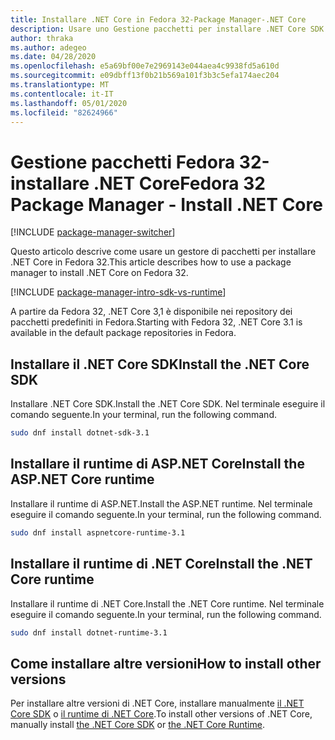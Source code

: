 ```yaml
---
title: Installare .NET Core in Fedora 32-Package Manager-.NET Core
description: Usare uno Gestione pacchetti per installare .NET Core SDK e Runtime in Fedora 32.
author: thraka
ms.author: adegeo
ms.date: 04/28/2020
ms.openlocfilehash: e5a69bf00e7e2969143e044aea4c9938fd5a610d
ms.sourcegitcommit: e09dbff13f0b21b569a101f3b3c5efa174aec204
ms.translationtype: MT
ms.contentlocale: it-IT
ms.lasthandoff: 05/01/2020
ms.locfileid: "82624966"
---
```

# <a name="fedora-32-package-manager---install-net-core"></a><span data-ttu-id="5d145-103">Gestione pacchetti Fedora 32-installare .NET Core</span><span class="sxs-lookup"><span data-stu-id="5d145-103">Fedora 32 Package Manager - Install .NET Core</span></span>

[!INCLUDE [package-manager-switcher](./includes/package-manager-switcher.md)]

<span data-ttu-id="5d145-104">Questo articolo descrive come usare un gestore di pacchetti per installare .NET Core in Fedora 32.</span><span class="sxs-lookup"><span data-stu-id="5d145-104">This article describes how to use a package manager to install .NET Core on Fedora 32.</span></span>

[!INCLUDE [package-manager-intro-sdk-vs-runtime](includes/package-manager-intro-sdk-vs-runtime.md)]

<span data-ttu-id="5d145-105">A partire da Fedora 32, .NET Core 3,1 è disponibile nei repository dei pacchetti predefiniti in Fedora.</span><span class="sxs-lookup"><span data-stu-id="5d145-105">Starting with Fedora 32, .NET Core 3.1 is available in the default package repositories in Fedora.</span></span>

## <a name="install-the-net-core-sdk"></a><span data-ttu-id="5d145-106">Installare il .NET Core SDK</span><span class="sxs-lookup"><span data-stu-id="5d145-106">Install the .NET Core SDK</span></span>

<span data-ttu-id="5d145-107">Installare .NET Core SDK.</span><span class="sxs-lookup"><span data-stu-id="5d145-107">Install the .NET Core SDK.</span></span> <span data-ttu-id="5d145-108">Nel terminale eseguire il comando seguente.</span><span class="sxs-lookup"><span data-stu-id="5d145-108">In your terminal, run the following command.</span></span>

```bash
sudo dnf install dotnet-sdk-3.1
```

## <a name="install-the-aspnet-core-runtime"></a><span data-ttu-id="5d145-109">Installare il runtime di ASP.NET Core</span><span class="sxs-lookup"><span data-stu-id="5d145-109">Install the ASP.NET Core runtime</span></span>

<span data-ttu-id="5d145-110">Installare il runtime di ASP.NET.</span><span class="sxs-lookup"><span data-stu-id="5d145-110">Install the ASP.NET runtime.</span></span> <span data-ttu-id="5d145-111">Nel terminale eseguire il comando seguente.</span><span class="sxs-lookup"><span data-stu-id="5d145-111">In your terminal, run the following command.</span></span>

```bash
sudo dnf install aspnetcore-runtime-3.1
```

## <a name="install-the-net-core-runtime"></a><span data-ttu-id="5d145-112">Installare il runtime di .NET Core</span><span class="sxs-lookup"><span data-stu-id="5d145-112">Install the .NET Core runtime</span></span>

<span data-ttu-id="5d145-113">Installare il runtime di .NET Core.</span><span class="sxs-lookup"><span data-stu-id="5d145-113">Install the .NET Core runtime.</span></span> <span data-ttu-id="5d145-114">Nel terminale eseguire il comando seguente.</span><span class="sxs-lookup"><span data-stu-id="5d145-114">In your terminal, run the following command.</span></span>

```bash
sudo dnf install dotnet-runtime-3.1
```

## <a name="how-to-install-other-versions"></a><span data-ttu-id="5d145-115">Come installare altre versioni</span><span class="sxs-lookup"><span data-stu-id="5d145-115">How to install other versions</span></span>

<span data-ttu-id="5d145-116">Per installare altre versioni di .NET Core, installare manualmente [il .NET Core SDK](sdk.md?pivots=os-linux#download-and-manually-install) o [il runtime di .NET Core](runtime.md?pivots=os-linux#download-and-manually-install).</span><span class="sxs-lookup"><span data-stu-id="5d145-116">To install other versions of .NET Core, manually install [the .NET Core SDK](sdk.md?pivots=os-linux#download-and-manually-install) or [the .NET Core Runtime](runtime.md?pivots=os-linux#download-and-manually-install).</span></span>
